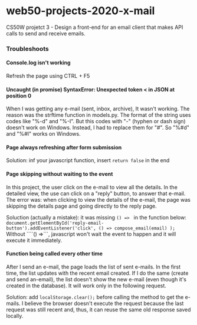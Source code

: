 # web50-projects-2020-x-mail
CS50W projetct 3 - Design a front-end for an email client that makes API calls to send and receive emails.



### Troubleshoots

#### Console.log isn't working

Refresh the page using CTRL + F5

#### Uncaught (in promise) SyntaxError: Unexpected token < in JSON at position 0

When I was getting any e-mail (sent, inbox, archive), It wasn't working.
The reason was the strftime function in models.py. The format of the string uses codes like "%-d" and "%-I".
But this codes with "-" (hyphen or dash sign) doesn't work on Windows. Instead, I had to replace them for "#". So "%#d" and "%#I" works on Windows.

#### Page always refreshing after form submission

Solution: inf your javascript function, insert ``` return false ``` in the end

#### Page skipping without waiting to the event

In this project, the user click on the e-mail to view all the details. In the detailed view, the use can click on a "reply" button, to answer that e-mail. The error was: when clicking to view the details of the e-mail, the page was skipping the details page and going directly to the reply page.

Soluction (actually a mistake): it was missing ```() => ``` in the function below:
```document.getElementById('reply-email-button').addEventListener('click', () => compose_email(email) );```
Without ````() =>```, javascript won't wait the event to happen and it will execute it immediately.

#### Function being called every other time 

After I send an e-mail, the page loads the list of sent e-mails. In the first time, the list updates with the recent email created.
If I do the same (create and send an-email), the list doesn't show the new e-mail (even though it's created in the database). It will work only in the following request.

Solution: add ```localStorage.clear();``` before calling the method to get the e-mails. I believe the browser doesn't execute the request because the last request was still recent and, thus, it can reuse the same old response saved locally.